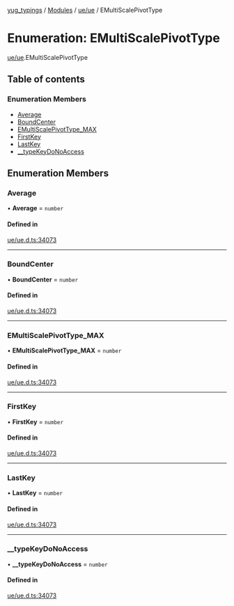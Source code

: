 [yug_typings](../README.md) / [Modules](../modules.md) / [ue/ue](../modules/ue_ue.md) / EMultiScalePivotType

# Enumeration: EMultiScalePivotType

[ue/ue](../modules/ue_ue.md).EMultiScalePivotType

## Table of contents

### Enumeration Members

- [Average](ue_ue.EMultiScalePivotType.md#average)
- [BoundCenter](ue_ue.EMultiScalePivotType.md#boundcenter)
- [EMultiScalePivotType\_MAX](ue_ue.EMultiScalePivotType.md#emultiscalepivottype_max)
- [FirstKey](ue_ue.EMultiScalePivotType.md#firstkey)
- [LastKey](ue_ue.EMultiScalePivotType.md#lastkey)
- [\_\_typeKeyDoNoAccess](ue_ue.EMultiScalePivotType.md#__typekeydonoaccess)

## Enumeration Members

### Average

• **Average** = `number`

#### Defined in

[ue/ue.d.ts:34073](https://github.com/YugMetaverse/yug_typings/blob/25cad34/ue/ue.d.ts#L34073)

___

### BoundCenter

• **BoundCenter** = `number`

#### Defined in

[ue/ue.d.ts:34073](https://github.com/YugMetaverse/yug_typings/blob/25cad34/ue/ue.d.ts#L34073)

___

### EMultiScalePivotType\_MAX

• **EMultiScalePivotType\_MAX** = `number`

#### Defined in

[ue/ue.d.ts:34073](https://github.com/YugMetaverse/yug_typings/blob/25cad34/ue/ue.d.ts#L34073)

___

### FirstKey

• **FirstKey** = `number`

#### Defined in

[ue/ue.d.ts:34073](https://github.com/YugMetaverse/yug_typings/blob/25cad34/ue/ue.d.ts#L34073)

___

### LastKey

• **LastKey** = `number`

#### Defined in

[ue/ue.d.ts:34073](https://github.com/YugMetaverse/yug_typings/blob/25cad34/ue/ue.d.ts#L34073)

___

### \_\_typeKeyDoNoAccess

• **\_\_typeKeyDoNoAccess** = `number`

#### Defined in

[ue/ue.d.ts:34073](https://github.com/YugMetaverse/yug_typings/blob/25cad34/ue/ue.d.ts#L34073)
